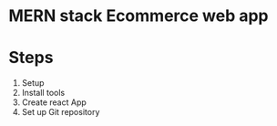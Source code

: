 # MERN stack Ecommerce web app

# Steps

1. Setup
2. Install tools
3. Create react App
4. Set up Git repository
